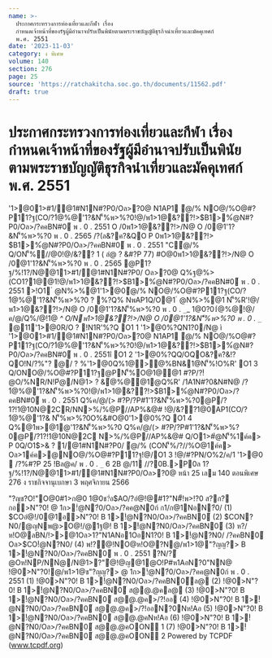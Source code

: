 ```yaml
---
name: >-
  ประกาศกระทรวงการท่องเที่ยวและกีฬา เรื่อง
  กำหนดเจ้าหน้าที่ของรัฐผู้มีอำนาจปรับเป็นพินัยตามพระราชบัญญัติธุรกิจนำเที่ยวและมัคคุเทศก์
  พ.ศ. 2551
date: '2023-11-03'
category: ง พิเศษ
volume: 140
section: 276
page: 25
source: 'https://ratchakitcha.soc.go.th/documents/11562.pdf'
draft: true
---
```


# ประกาศกระทรวงการท่องเที่ยวและกีฬา เรื่อง กำหนดเจ้าหน้าที่ของรัฐผู้มีอำนาจปรับเป็นพินัยตามพระราชบัญญัติธุรกิจนำเที่ยวและมัคคุเทศก์ พ.ศ. 2551

'1>@01>#1/@1#N1N#?P0/Oล>?0@ N1AP1 ํ@/% NO@/%O@#?P11?ฐ(CO/?1ํ@%@'1?&N'็%พ>%?0!@/พ1>1@&??!>$B1>%ํ@N#?P0/Oล>/?คคBN#0์ พ . 0 . 2551 O /0พ1>1@&??!>/N@ O /0@1'1?&N'็%พ>%?0 พ . 0 . 2565 /?(ล&?ค?&QO P 0พ1>1@&??!> $B1>%ํ@N#?P0/Oล>/?คคBN#0์ พ . 0 . 2551 "Cํ@/% Q/ON'็%//@0!@/&?? 1 ( ลํ@ ? &#?P 77) #O@0พ1>1@&??!>/N@ O /0@1'1?&N'็%พ>%?0 พ . 0 . 2565 @P1?ฐ/%!1?/N@@11>#1/@1#N1N#?P0/ Oล>?0@ Q%ฐ@%>(CO1?1@@1!@/พ1>1@&??!>$B1>%ํ@N#?P0/Oล>/?คคBN#0์ พ . 0 . 2551 >!O1 ํ @N%>%@1'1>@0ํ@/% NO@/%O@#?P11?ฐ(CO/?1ํ@%@'1?&N'็%พ>%?0 ? %?Q% NพAP1Q/O@1 ํ @N%>%@1 N'็%R'!@/พ1>1@&??!>/N@ O /0@1'1?&N'็%พ>%?0 พ . 0 . `_`_ 1@0?01ํ@%@!@/ค/@/Q%/@!1@ _^ O/Nพ1>1@&??!>/N@ O /0@1'1?&N'็%พ>%?0 พ . 0 . `_`_ @11'1>@0R/O ? !N1R'%?Q O1 1 '1>@0%?QN1?0/N@ ì '1>@01>#1/@1#N1N#?P0/Oล>?0@ N1AP1 ํ@/% NO@/%O@#?P11?ฐ(CO/?1ํ@%@'1?&N'็%พ>%?0!@/พ1>1@&??!>$B1>%ํ@N#?P0/Oล>/?คคBN#0์ พ . 0 . 2551î O1 2 '1>@0%?QQ/OQO&?ค?&!?QO!N/?%"? @/ ? %'1>@0Q%1@>@%BN&1@N'็%!O%R' O1 3 Q/ONO@/%O@#?P11?ฐ@PN'็%O@1@@1 #?P/?!ํ@O/%NR/N!Pํ@/N@1> ? &ํ@%@@1@Q%R' /1A1N#?0&N#N@ /?1ํ@%@'1?&N'็%พ>%?0!@/พ1>1@&??!>$B1>%ํ@N#?P0/Oล>/?คคBN#0์ พ . 0 . 2551 Q%ค/@/(> #?P/?P#1'1?&N'็%พ>%?0@P/?1?!1@10N@2CR/NN>%/%@P//AP%&@# !@/&??1@0AP1(CO/?1ํ@%@'1?& N'็%พ>%?0O%&#O@0'1>@0%?Q O1 4 Q%@1พ>@1@'1?&N'็%พ>%?0 Q%ค/@/(> #?P/?P#1'1?&N'็%พ>%?0@P/?1?!1@10N@2C N>%/%@P//AP%&@# Q/O1>#ํ@N'็%1ค์ค> P 0Q/O1$>& ? 1/@1#N1N#?P0/ ํ@/% (CON'็%/?//%O@1ค์ค> Oล>1ค์ค>@NO@/%O@#?P11?ฐ!@/O1 3 !@/#?PN/O%2/ค/1 '1>@0  /?%#?P 25 !Bล@ค/ พ . 0 . `_` 6 2B @/11 //?0B.>P0ล 1?ฐ/%!1?/N@@11>#1/@1#N1N#?P0/Oล>?0@ หน้า 25 เลม 140 ตอนพิเศษ 276 ง ราชกิจจานุเบกษา 3 พฤศจิกายน 2566

"?ญช?O!"O@0#1>ก@0 1@0ช?่อ$AO/?อํ@!@#1?"N#็!พ>!?0 ส?ก? กอ>N"?0! @ 1ก>!ํ@N?่0/Oล>/?คค@N0ก์ ก1/ก@1NอN?่0/ (1) $COอํ@!/0@1อ>N"?0! B 1>!ํ@N?N0/Oล>/?คคBN0์ (2) $CON?N0/@ญNพ@>O@!/@1ฐ@! B 1>!ํ@N?N0/Oล>/?คคBN0์ (3) ห?/ห!O@ลBN/!>>@1Oล>1?"N1ANอ1OอN1?0! B 1>!ํ@N?N0/ /?คคBN0์ Oล>$CO!ํ@N?N0/ (4) พ!?@!NO@ห!O@?N@/พ1>1@"?ญญ?> B 1>!ํ@N?N0/Oล>/?คคBN0์ พ . 0 . 2551 ?N/?ํ@Oห!NP/NNํ@/N@1>?"ํ@!@ญ@1@O!P#ห1AอN?0"NN@ !@0>N"?0!@/พ1>1@ช"?ญญ?> @ 1ก>!ํ@N?่0/Oล>/?คค@N0ก์ พ . 0 . 2551 (1) !@0>N"?0! B 1>!ํ@N?N0/Oล>/?คคBN0์ล@ (2) !@0>N"?0! B 1>!ํ@N?N0/Oล>/?คคBN0์ ส@@.@คล@ (3) !@0>N"?0! B 1>!ํ@N?N0/Oล>/?คคBN0์ ส@@.@ค>/?!ออ (4) !@0>N"?0! B 1>!ํ@N?N0/Oล>/?คคBN0์ ส@@.@ค>/?!ออN?0Nห!Aอ (5) !@0>N"?0! B 1>!ํ@N?N0/Oล>/?คคBN0์ ส@@.@คNห!Aอ (6) !@0>N"?0! B 1>!ํ@N?N0/Oล>/?คคBN0์ ส@@.@คOON 1 (7) !@0>N"?0! B 1>!ํ@N?N0/Oล>/?คคBN0์ ส@@.@คOON 2 Powered by TCPDF (www.tcpdf.org)
